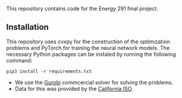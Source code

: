 This repository contains code for the Energy 291 final project.

## Installation ##
This repository uses cvxpy for the construction of the optimization problems and PyTorch for training the neural network models. The necessary Python packages can be instaled by running the following command:
```
pip3 install -r requirements.txt
```

* We use the [Gurobi](https://support.gurobi.com/hc/en-us/community/posts/360046430451/comments/360005981732) commcercial solver for solving the problems.
* Data for this was provided by the [California ISO](https://www.caiso.com/todaysoutlook/Pages/supply.html).
